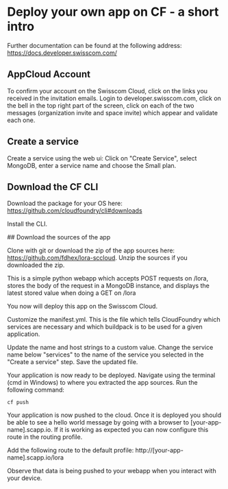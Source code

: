 # Deploy your own app on CF - a short intro

Further documentation can be found at the following address: https://docs.developer.swisscom.com/

## AppCloud Account

To confirm your account on the Swisscom Cloud, click on the links you received in the invitation emails. Login to developer.swisscom.com, click on the bell in the top right part of the screen, click on each of the two messages (organization invite and space invite) which appear and validate each one.

## Create a service

Create a service using the web ui: Click on "Create Service", select MongoDB, enter a service name and choose the Small plan.

## Download the CF CLI

Download the package for your OS here: https://github.com/cloudfoundry/cli#downloads

Install the CLI.

## Download the sources of the app

Clone with git or download the zip of the app sources here: https://github.com/fdhex/lora-sccloud. Unzip the sources if you downloaded the zip.

This is a simple python webapp which accepts POST requests on /lora, stores the body of the request in a MongoDB instance, and displays the latest stored value when doing a GET on /lora

You now will deploy this app on the Swisscom Cloud.

Customize the manifest.yml. This is the file which tells CloudFoundry which services are necessary and which buildpack is to be used for a given application.

Update the name and host strings to a custom value. Change the service name below "services" to the name of the service you selected in the "Create a service" step. Save the updated file.

Your application is now ready to be deployed. Navigate using the terminal (cmd in Windows) to where you extracted the app sources. Run the following command:

	cf push
		
Your application is now pushed to the cloud. Once it is deployed you should be able to see a hello world message by going with a browser to [your-app-name].scapp.io. If it is working as expected you can now configure this route in the routing profile.

Add the following route to the default profile: http://[your-app-name].scapp.io/lora

Observe that data is being pushed to your webapp when you interact with your device.